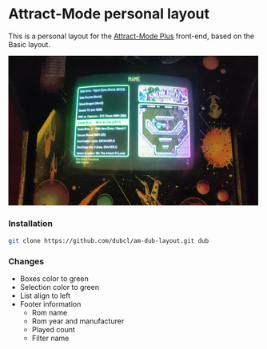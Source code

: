 # Attract-Mode personal layout

This is a personal layout for the [Attract-Mode Plus](https://github.com/oomek/attractplus) front-end, based on the Basic layout.

<img src="preview.jpeg" alt="Layout Preview" width="500" height="300">

### Installation

```bash
git clone https://github.com/dubcl/am-dub-layout.git dub
```

### Changes

- Boxes color to green
- Selection color to green
- List align to left
- Footer information
  - Rom name
  - Rom year and manufacturer
  - Played count
  - Filter name
